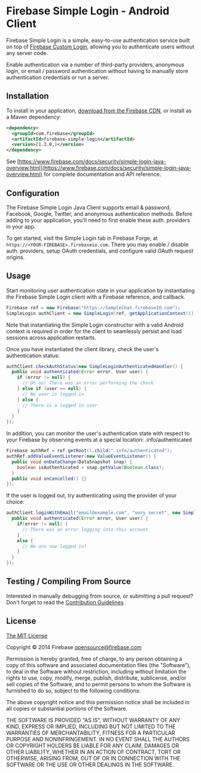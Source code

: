 # Firebase Simple Login - Android Client

Firebase Simple Login is a simple, easy-to-use authentication service built on
top of [Firebase Custom Login](https://www.firebase.com/docs/security/custom-login.html),
allowing you to authenticate users without any server code.

Enable authentication via a number of third-party providers, anonymous login, or email / password authentication without having to manually store authentication credentials or run a server.

## Installation

To install in your application, [download from the Firebase CDN](https://www.firebase.com/docs/downloads.html),
or install as a Maven dependency:

```xml
<dependency>
  <groupId>com.firebase</groupId>
  <artifactId>firebase-simple-login</artifactId>
  <version>[1.3.0,)</version>
</dependency>
```

See [https://www.firebase.com/docs/security/simple-login-java-overview.html](https://www.firebase.com/docs/security/simple-login-java-overview.html)
for complete documentation and API reference.

## Configuration

The Firebase Simple Login Java Client supports email & password, Facebook, Google,
Twitter, and anonymous authentication methods. Before adding to
your application, you'll need to first enable these auth. providers in your app.

To get started, visit the Simple Login tab in Firebase Forge, at
`https://<YOUR-FIREBASE>.firebaseio.com`. There you may enable / disable auth.
providers, setup OAuth credentials, and configure valid OAuth request origins.

## Usage

Start monitoring user authentication state in your application by instantiating
the Firebase Simple Login client with a Firebase reference, and callback.

```java
Firebase ref = new Firebase("https://SampleChat.firebaseIO.com");
SimpleLogin authClient = new SimpleLogin(ref, getApplicationContext());
```

Note that instantiating the Simple Login constructor with a valid Android context
is required in order for the client to seamlessly persist and load sessions across
application restarts.

Once you have instantiated the client library, check the user's authentication
status:

```java
authClient.checkAuthStatus(new SimpleLoginAuthenticatedHandler() {
  public void authenticated(Error error, User user) {
    if (error != null) {
      // Oh no! There was an error performing the check
    } else if (user == null) {
      // No user is logged in
    } else {
      // There is a logged in user
    }
  }
});
```

In addition, you can monitor the user's authentication state with respect to your Firebase by observing events at a special location: .info/authenticated

```java
Firebase authRef = ref.getRoot().child(".info/authenticated");
authRef.addValueEventListener(new ValueEventListener() {
  public void onDataChange(DataSnapshot snap) {
    boolean isAuthenticated = snap.getValue(Boolean.class);
  }
  public void onCancelled() {}
});
```

If the user is logged out, try authenticating using the provider of your choice:

```java
authClient.loginWithEmail("email@example.com", "very secret", new SimpleLoginAuthenticatedHandler() {
  public void authenticated(Error error, User user) {
    if(error != null) {
      // There was an error logging into this account
    }
    else {
      // We are now logged in!
    }
  }
});
```

## Testing / Compiling From Source

Interested in manually debugging from source, or submitting a pull request?
Don't forget to read the [Contribution Guidelines](../CONTRIBUTING.md) .

License
-------
[The MIT License](http://firebase.mit-license.org)

Copyright © 2014 Firebase <opensource@firebase.com>

Permission is hereby granted, free of charge, to any person obtaining a copy of
this software and associated documentation files (the "Software"), to deal in
the Software without restriction, including without limitation the rights to
use, copy, modify, merge, publish, distribute, sublicense, and/or sell copies
of the Software, and to permit persons to whom the Software is furnished to do
so, subject to the following conditions:

The above copyright notice and this permission notice shall be included in all
copies or substantial portions of the Software.

THE SOFTWARE IS PROVIDED "AS IS", WITHOUT WARRANTY OF ANY KIND, EXPRESS OR
IMPLIED, INCLUDING BUT NOT LIMITED TO THE WARRANTIES OF MERCHANTABILITY,
FITNESS FOR A PARTICULAR PURPOSE AND NONINFRINGEMENT. IN NO EVENT SHALL THE
AUTHORS OR COPYRIGHT HOLDERS BE LIABLE FOR ANY CLAIM, DAMAGES OR OTHER
LIABILITY, WHETHER IN AN ACTION OF CONTRACT, TORT OR OTHERWISE, ARISING FROM,
OUT OF OR IN CONNECTION WITH THE SOFTWARE OR THE USE OR OTHER DEALINGS IN THE
SOFTWARE.
